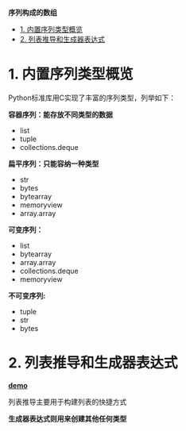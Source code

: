 **序列构成的数组**

- [1. 内置序列类型概览](#1-内置序列类型概览)
- [2. 列表推导和生成器表达式](#2-列表推导和生成器表达式)

# 1. 内置序列类型概览

Python标准库用C实现了丰富的序列类型，列举如下：

**容器序列：能存放不同类型的数据**
- list
- tuple
- collections.deque

**扁平序列：只能容纳一种类型**
- str
- bytes
- bytearray
- memoryview
- array.array

**可变序列：**
- list
- bytearray
- array.array
- collections.deque
- memoryview

**不可变序列:**
- tuple
- str
- bytes

# 2. 列表推导和生成器表达式
**[demo](../第二章/listcomps_and_genexps.ipynb)**

列表推导主要用于构建列表的快捷方式

**生成器表达式则用来创建其他任何类型**